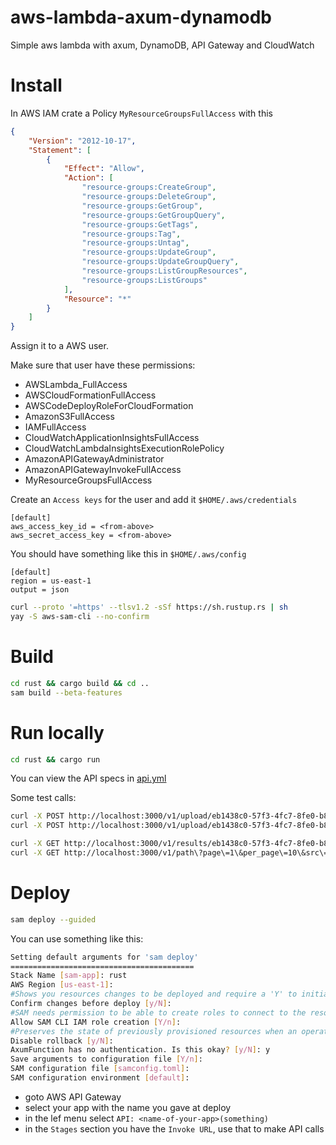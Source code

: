 # aws-lambda-axum-dynamodb

Simple aws lambda with axum, DynamoDB, API Gateway and CloudWatch

# Install

In AWS IAM crate a Policy `MyResourceGroupsFullAccess` with this

```json
{
    "Version": "2012-10-17",
    "Statement": [
        {
            "Effect": "Allow",
            "Action": [
                "resource-groups:CreateGroup",
                "resource-groups:DeleteGroup",
                "resource-groups:GetGroup",
                "resource-groups:GetGroupQuery",
                "resource-groups:GetTags",
                "resource-groups:Tag",
                "resource-groups:Untag",
                "resource-groups:UpdateGroup",
                "resource-groups:UpdateGroupQuery",
                "resource-groups:ListGroupResources",
                "resource-groups:ListGroups"
            ],
            "Resource": "*"
        }
    ]
}
```

Assign it to a AWS user.

Make sure that user have these permissions:
- AWSLambda_FullAccess
- AWSCloudFormationFullAccess
- AWSCodeDeployRoleForCloudFormation
- AmazonS3FullAccess
- IAMFullAccess
- CloudWatchApplicationInsightsFullAccess
- CloudWatchLambdaInsightsExecutionRolePolicy
- AmazonAPIGatewayAdministrator
- AmazonAPIGatewayInvokeFullAccess
- MyResourceGroupsFullAccess

Create an `Access keys` for the user and add it `$HOME/.aws/credentials`

```
[default]
aws_access_key_id = <from-above>
aws_secret_access_key = <from-above>
```

You should have something like this in `$HOME/.aws/config`
```
[default]
region = us-east-1
output = json
```

```bash
curl --proto '=https' --tlsv1.2 -sSf https://sh.rustup.rs | sh
yay -S aws-sam-cli --no-confirm
```

# Build

```bash
cd rust && cargo build && cd ..
sam build --beta-features
```

# Run locally

```bash
cd rust && cargo run
```

You can view the API specs in [api.yml](https://raw.githubusercontent.com/radumarias/aws-lamda-axum-dynamodb/main/api.yml)

Some test calls:

```bash
curl -X POST http://localhost:3000/v1/upload/eb1438c0-57f3-4fc7-8fe0-b83e664954f1 -d '{"hash": "123"}' -H "Content-Type: application/json"
curl -X POST http://localhost:3000/v1/upload/eb1438c0-57f3-4fc7-8fe0-b83e664954f2 -d '{"hash": "456"}' -H "Content-Type: application/json"

curl -X GET http://localhost:3000/v1/results/eb1438c0-57f3-4fc7-8fe0-b83e664954ff\?page\=1\&per_page\=10
curl -X GET http://localhost:3000/v1/path\?page\=1\&per_page\=10\&src\=eb1438c0-57f3-4fc7-8fe0-b83e664954f1\&dst\=eb1438c0-57f3-4fc7-8fe0-b83e664954f2
```

# Deploy

```bash
sam deploy --guided
```

You can use something like this:

```bash
Setting default arguments for 'sam deploy'
=========================================
Stack Name [sam-app]: rust
AWS Region [us-east-1]:
#Shows you resources changes to be deployed and require a 'Y' to initiate deploy
Confirm changes before deploy [y/N]:
#SAM needs permission to be able to create roles to connect to the resources in your template
Allow SAM CLI IAM role creation [Y/n]:
#Preserves the state of previously provisioned resources when an operation fails
Disable rollback [y/N]:
AxumFunction has no authentication. Is this okay? [y/N]: y
Save arguments to configuration file [Y/n]:
SAM configuration file [samconfig.toml]:
SAM configuration environment [default]:
```

- goto AWS API Gateway
- select your app with the name you gave at deploy
- in the lef menu select `API: <name-of-your-app>(something)`
- in the `Stages` section you have the `Invoke URL`, use that to make API calls
